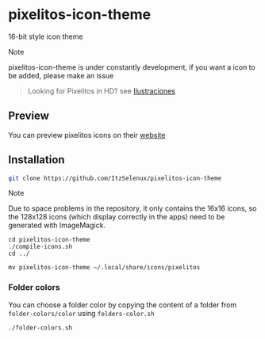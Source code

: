# pixelitos-icon-theme
16-bit style icon theme
 
>[!note]
> pixelitos-icon-theme is under constantly development, if you want a icon to be added, please make an issue

> Looking for Pixelitos in HD? see [Ilustraciones](https://github.com/itzselenux/ilustraciones-icon-theme)
 
 ## Preview
 You can preview pixelitos icons on their [website](https://itszariep.codeberg.page/projects/pixelitos-icon-theme/icons/)
 
 ## Installation
```bash
git clone https://github.com/ItzSelenux/pixelitos-icon-theme
```

> [!Note]
> Due to space problems in the repository, it only contains the 16x16 icons, so the 128x128 icons (which display correctly in the apps) need to be generated with ImageMagick. 

```
cd pixelitos-icon-theme
./compile-icons.sh
cd ../
```

```
mv pixelitos-icon-theme ~/.local/share/icons/pixelitos
```


### Folder colors

You can choose a folder color by copying the content of a folder from `folder-colors/color` using `folders-color.sh`
```
./folder-colors.sh
```